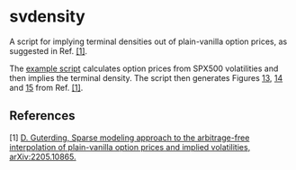 # svdensity

A script for implying terminal densities out of plain-vanilla option prices, as suggested in Ref. [[1]](https://arxiv.org/abs/2205.10865).

The [example script](plot_spx500_error_lambda.py) calculates option prices from SPX500 volatilities and then implies the terminal density. The script then generates Figures [13](errorsspx500.pdf), [14](spx500density.pdf) and [15](spx500volas.pdf) from Ref. [[1]](https://arxiv.org/abs/2205.10865).

## References

[1] [D. Guterding, Sparse modeling approach to the arbitrage-free interpolation of plain-vanilla option prices and implied volatilities, arXiv:2205.10865.](https://arxiv.org/abs/2205.10865)
